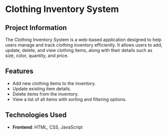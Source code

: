 # Clothing Inventory System  

## Project Information  
The Clothing Inventory System is a web-based application designed to help users manage and track clothing inventory efficiently. It allows users to add, update, delete, and view clothing items, along with their details such as size, color, quantity, and price.  

## Features  
- Add new clothing items to the inventory.  
- Update existing item details.  
- Delete items from the inventory.  
- View a list of all items with sorting and filtering options.  

## Technologies Used  
- **Frontend**: HTML, CSS, JavaScript  


